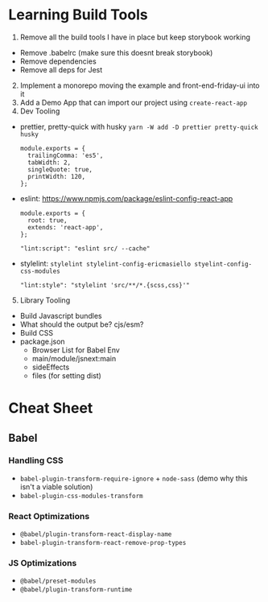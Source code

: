 # Learning Build Tools

1. Remove all the build tools I have in place but keep storybook working

- Remove .babelrc (make sure this doesnt break storybook)
- Remove dependencies
- Remove all deps for Jest

2. Implement a monorepo moving the example and front-end-friday-ui into it
3. Add a Demo App that can import our project using `create-react-app`
4. Dev Tooling

- prettier, pretty-quick with husky `yarn -W add -D prettier pretty-quick husky`
  ```
  module.exports = {
    trailingComma: 'es5',
    tabWidth: 2,
    singleQuote: true,
    printWidth: 120,
  };
  ```
- eslint: https://www.npmjs.com/package/eslint-config-react-app
  ```
  module.exports = {
    root: true,
    extends: 'react-app',
  };
  ```
  ```
  "lint:script": "eslint src/ --cache"
  ```
- stylelint: `stylelint stylelint-config-ericmasiello styelint-config-css-modules`
  ```
  "lint:style": "stylelint 'src/**/*.{scss,css}'"
  ```

5. Library Tooling

- Build Javascript bundles
- What should the output be? cjs/esm?
- Build CSS
- package.json
  - Browser List for Babel Env
  - main/module/jsnext:main
  - sideEffects
  - files (for setting dist)

# Cheat Sheet

## Babel

### Handling CSS

- `babel-plugin-transform-require-ignore` + `node-sass` (demo why this isn't a viable solution)
- `babel-plugin-css-modules-transform`

### React Optimizations

- `@babel/plugin-transform-react-display-name`
- `babel-plugin-transform-react-remove-prop-types`

### JS Optimizations

- `@babel/preset-modules`
- `@babel/plugin-transform-runtime`
